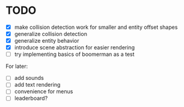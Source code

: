 # TODO

* [x] make collision detection work for smaller and entity offset shapes
* [x] generalize collision detection
* [x] generalize entity behavior
* [x] introduce scene abstraction for easier rendering
* [ ] try implementing basics of boomerman as a test

For later:

* [ ] add sounds
* [ ] add text rendering
* [ ] convenience for menus
* [ ] leaderboard?
